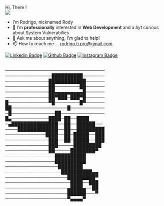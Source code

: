  Hi, There !<br> <img src="https://media.tenor.com/images/17a04f152e6be03486439b85e3bb045b/tenor.gif">

- I’m Rodrigo, nicknamed Rody
- 👀 I’m <strong>professionally</strong> interested in <strong>Web Development</strong> and a <i>byt</i> curious about System Vulnerabilies
- 💬 Ask me about anything, I'm glad to help! 
- 📫 How to reach me ... rodrigo.ti.pro@gmail.com


[![Linkedin Badge](https://img.shields.io/badge/-LinkedIn-blue?style=flat-square&logo=Linkedin&logoColor=white&link=https://www.linkedin.com/in/fagnerpsantos/)](https://www.linkedin.com/in/fagnerpsantos/)
[![Github Badge](https://img.shields.io/badge/-GitHub-black?style=flat-square&logo=Github&logoColor=white&link=https://www.github.com/rodypalms/)](https://www.github.com/roypalms/)
[![Instagram Badge](https://img.shields.io/badge/-Instagram-993399?style=flat-square&logo=Instagram&logoColor=white&link=https://www.instagram.com/rodypalms/)](https://www.instagram.com/rodypalms/)


<br>
────────────────────────────────<br>
───────────────██████████───────<br>
──────────────████████████──────<br>
──────────────██────────██──────<br>
──────────────██▄▄▄▄▄▄▄▄▄█──────<br>
──────────────██▀███─███▀█──────<br>
█─────────────▀█────────█▀──────<br>
██──────────────────█───────────<br>
─█──────────────██──────────────<br>
█▄────────────████─██──████<br>
─▄███████████████──██──██████ ──<br>
────█████████████──██──█████████<br>
─────────────████──██─█████──███<br>
──────────────███──██─█████──███<br>
──────────────███─────█████████<br>
──────────────██─────████████▀<br>
────────────────██████████<br>
────────────────██████████<br>
─────────────────████████<br>
──────────────────██████████▄▄<br>
────────────────────█████████▀<br>
─────────────────────████──███<br>
────────────────────▄████▄──██<br>
────────────────────██████───▀<br>
────────────────────▀▄▄▄▄▀<br>
